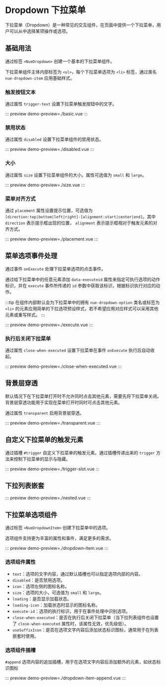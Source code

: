 # Dropdown 下拉菜单

下拉菜单（Dropdown）是一种常见的交互组件，在页面中提供一个下拉菜单，用户可以从中选择某项操作或选项。

## 基础用法

通过标签 `<NueDropdown>` 创建一个基本的下拉菜单组件。

下拉菜单组件主体内部标签为 `<ul>`，每个下拉菜单选项为 `<li>` 标签，通过类名 `nue-dropdown-item` 应用基础样式。

### 触发按钮文本

通过属性 `trigger-text` 设置下拉菜单触发按钮中的文字。

::: preview
demo-preview=./basic.vue
:::

### 禁用状态

通过属性 `disabled` 设置下拉菜单组件的禁用状态。

::: preview
demo-preview=./disabled.vue
:::

### 大小

通过属性 `size` 设置下拉菜单组件的大小。属性可选值为 `small` 和 `large`。

::: preview
demo-preview=./size.vue
:::

### 菜单对齐方式

通过 `placement` 属性设置提示位置，可选值为
`[direction:top|bottom|left|right]-[alignment:start|center|end]`。其中 `direction` 表示提示框出现的位置，
`alignment` 表示提示框相对于触发元素的对齐方式。

::: preview
demo-preview=./placement.vue
:::

## 菜单选项事件处理

通过事件 `onExecute` 处理下拉菜单选项的点击事件。

通过给下拉菜单中的任意元素添加 `data-executeid` 属性来指定可执行选项的动作标识，并在 `execute` 事件所传递的
`id` 参数中获取该标识，根据标识执行对应的动作。

:::tip
在组件内部默认会为下拉菜单中的拥有 `nue-dropdown-option` 类名或标签为 `<li>`
的元素应用简单的下拉选项预设样式，若不希望应用对应样式可以采用其他元素或重写样式。
:::

::: preview
demo-preview=./execute.vue
:::

### 执行后关闭下拉菜单

通过属性 `close-when-executed` 设置下拉菜单在事件 `onExecute` 执行后自动收起。

::: preview
demo-preview=./close-when-executed.vue
:::

## 背景层穿透

默认情况下在下拉菜单打开时不允许同时点击其他元素，需要先将下拉菜单关闭。背景层穿透功能用于实现在菜单打开时同时可点击其他元素。

通过属性 `transparent` 启用背景层穿透。

::: preview
demo-preview=./transparent.vue
:::

## 自定义下拉菜单的触发元素

通过插槽 `#trigger` 自定义下拉菜单的触发元素。通过插槽传递出来的 `trigger` 方法来控制下拉菜单的显示与隐藏。

::: preview
demo-preview=./trigger-slot.vue
:::

## 下拉列表嵌套

::: preview
demo-preview=./nested.vue
:::

## 下拉菜单选项组件 <Badge text="1.1.14 以上版本" type="tip" />

通过标签 `<NueDropdownItem>` 创建下拉菜单中的选项。

选项组件支持更为丰富的属性和事件，满足更多的需求。

::: preview
demo-preview=./dropdown-item.vue
:::

### 选项组件属性

- `text`：选项的文字内容，通过默认插槽也可以指定选项内部的内容。
- `disabled`：是否禁用选项。
- `icon`：选项左侧的图标名称。
- `size`：选项的大小，可选值为 `small` 和 `large`。
- `loading`：是否显示加载状态。
- `loading-icon`：加载状态时显示的图标名称。
- `execute-id`：选项的执行标识，用于在事件处理中识别选项。
- `close-when-executed`：是否在执行后关闭下拉菜单（当下拉列表组件也设置了 `close-when-executed` 属性时，该属性无效，优先级低）。
- `useSuffixIcon`：是否在选项文字内容后添加状态标识图标，通常用于在列表嵌套时使用。

### 选项组件插槽

`#append` 选项内容的追加插槽，用于在选项文字内容后添加额外的元素，如状态标识图标

::: preview
demo-preview=./dropdown-item-append.vue
:::
